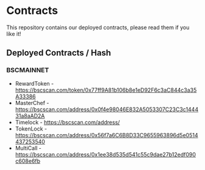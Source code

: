 # Contracts

This repository contains our deployed contracts, please read them if you like it!

## Deployed Contracts / Hash

### BSCMAINNET

- RewardToken - https://bscscan.com/token/0x77ff9A81b106b8e1eD92F6c3aC844c3a35A33386
- MasterChef - https://bscscan.com/address/0x0f4e98046E832A5053307C23C3c144431a8aAD2A
- Timelock - https://bscscan.com/address/
- TokenLock - https://bscscan.com/address/0x56f7a6C6B8D33C9655963896d5e0514437253540
- MultiCall - https://bscscan.com/address/0x1ee38d535d541c55c9dae27b12edf090c608e6fb
